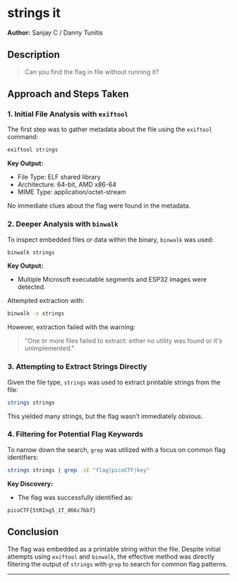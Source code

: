 # strings it

**Author:** Sanjay C / Danny Tunitis

## Description
> Can you find the flag in file without running it?

## Approach and Steps Taken

### 1. Initial File Analysis with `exiftool`
The first step was to gather metadata about the file using the `exiftool` command:

```bash
exiftool strings
```

**Key Output:**
- File Type: ELF shared library
- Architecture: 64-bit, AMD x86-64
- MIME Type: application/octet-stream

No immediate clues about the flag were found in the metadata.

### 2. Deeper Analysis with `binwalk`
To inspect embedded files or data within the binary, `binwalk` was used:

```bash
binwalk strings
```

**Key Output:**
- Multiple Microsoft executable segments and ESP32 images were detected.

Attempted extraction with:

```bash
binwalk -e strings
```

However, extraction failed with the warning:
> "One or more files failed to extract: either no utility was found or it's unimplemented."

### 3. Attempting to Extract Strings Directly
Given the file type, `strings` was used to extract printable strings from the file:

```bash
strings strings
```

This yielded many strings, but the flag wasn’t immediately obvious.

### 4. Filtering for Potential Flag Keywords
To narrow down the search, `grep` was utilized with a focus on common flag identifiers:

```bash
strings strings | grep -iE "flag|picoCTF|key"
```

**Key Discovery:**
- The flag was successfully identified as:

```
picoCTF{5tRIng5_1T_d66c7bb7}
```

## Conclusion
The flag was embedded as a printable string within the file. Despite initial attempts using `exiftool` and `binwalk`, the effective method was directly filtering the output of `strings` with `grep` to search for common flag patterns.

---


